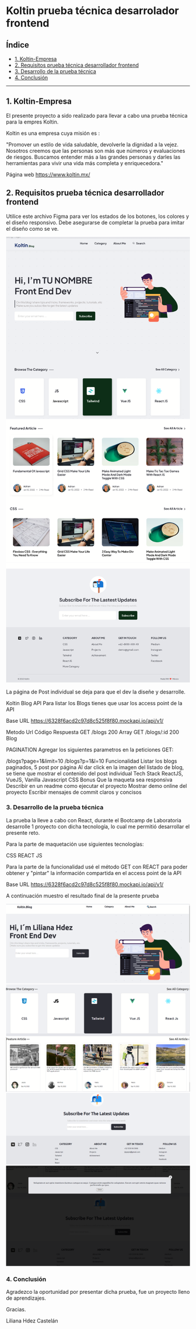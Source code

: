 # Koltin prueba técnica desarrolador frontend

## Índice

* [1. Koltin-Empresa](#1-Koltin-Empresa)
* [2. Requisitos prueba técnica desarrollador frontend](#2-Requisitos-prueba-técnica-desarrollador-frontend)
* [3. Desarrollo de la prueba técnica](#3-Desarrollo-de-la-prueba-técnica)
* [4. Conclusión](#4-Conclusión)


***
## 1. Koltin-Empresa

El presente proyecto a sido realizado para llevar a cabo una prueba técnica para la empres Koltin.

Koltin es una empresa cuya misión es : 

"Promover un estilo de vida saludable, devolverle la dignidad a la vejez. Nosotros creemos que las personas son más que números y evaluaciones de riesgos.
Buscamos entender más a las grandes personas y darles las herramientas para vivir una vida más completa y enriquecedora."

Página web https://www.koltin.mx/

## 2. Requisitos prueba técnica desarrollador frontend

Utilice este archivo Figma para ver los estados de los botones, los colores y el diseño responsivo. Debe asegurarse de completar la prueba para imitar el diseño como se ve.

![Figma1](src/assets/FigmaKoltin1.png)
![Figma2](src/assets/FigmaKoltin2.png)
![Figma3](src/assets/FigmaKoltin3.png)

La página de Post individual se deja para que el dev la diseñe y desarrolle.

Koltin Blog API
Para listar los Blogs tienes que usar los access point de la API

Base URL https://6328f6acd2c97d8c525f8f80.mockapi.io/api/v1/


Metodo	Url	Código	Respuesta
GET	/blogs	200	Array
GET	/blogs/:id	200	Blog


PAGINATION
Agregar los siguientes parametros en la peticiones GET:

/blogs?page=1&limit=10
/blogs?p=1&l=10
Funcionalidad
Listar los blogs paginados, 5 post por página
Al dar click en la imagen del listado de blog, se tiene que mostrar el contenido del post individual
Tech Stack
ReactJS, VueJS, Vanilla Javascript
CSS
Bonus
Que la maqueta sea responsiva
Describir en un readme como ejecutar el proyecto
Mostrar demo online del proyecto
Escribir mensajes de commit claros y concisos


### 3. Desarrollo de la prueba técnica

La prueba la lleve a cabo con React, durante el Bootcamp de Laboratoria desarrolle 1 proyecto con dicha tecnología, lo cual me permitió desarrollar el presente reto.

Para la parte de maquetación use siguientes tecnologías:

CSS
REACT JS

Para la parte de la funcionalidad usé el método GET con REACT para poder obtener y "pintar" la información compartida en el access point de la API

Base URL https://6328f6acd2c97d8c525f8f80.mockapi.io/api/v1/

A continuación muestro el resultado final de la presente prueba

![Desarrollo1](src/assets/DesarrolloKoltin1.png)
![Desarrollo2](src/assets/DesarrolloKoltin2.png)
![Desarrollo3](src/assets/DesarrolloKoltin3.png)
![Desarrollo4](src/assets/DesarrolloKoltin4.png)
![Desarrollo5](src/assets/DesarrolloKoltin5.png)

### 4. Conclusión
Agradezco la oportunidad por presentar dicha prueba, fue un proyecto lleno de aprendizajes.

Gracias.

Liliana Hdez Castelán